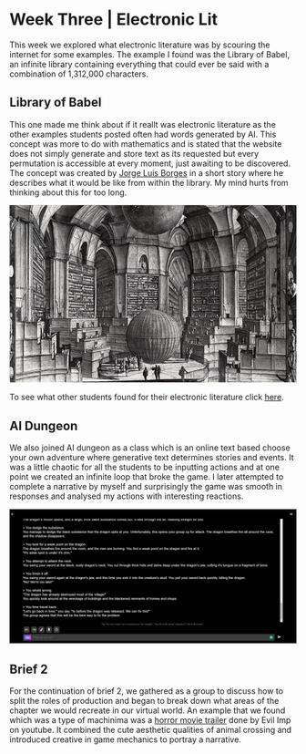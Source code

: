 # Week Three | Electronic Lit

This week we explored what electronic literature was by scouring the internet for some examples.
The example I found was the Library of Babel, an infinite library containing everything that could ever be said with a combination of 1,312,000 characters.  

## Library of Babel
This one made me think about if it reallt was electronic literature as the other examples students posted often had words generated by AI. This concept was more to do with mathematics and is stated that the website does not simply generate and store text as its requested but every permutation is accessible at every moment, just awaiting to be discovered. The concept was created by [Jorge Luis Borges](https://en.wikipedia.org/wiki/Jorge_Luis_Borges) in a short story where he describes what it would be like from within the library. My mind hurts from thinking about this for too long. 

![](Red-Book.jpg)

To see what other students found for their electronic literature click [here](https://docs.google.com/presentation/d/1N2hAFp6si7UsVuPj1oMQ21_HHF858NbXZna0YQxOQio/edit#slide=id.p).

## AI Dungeon
We also joined AI dungeon as a class which is an online text based choose your own adventure where generative text determines stories and events.  It was a little chaotic for all the students to be inputting actions and at one point we created an infinite loop that broke the game. I later attempted to complete a narrative by myself and surprisingly the game was smooth in responses and analysed my actions with interesting reactions. 

![](aidung.PNG)

## Brief 2
For the continuation of brief 2, we gathered as a group to discuss how to split the roles of production and began to break down what areas of the chapter we would recreate in our virtual world. An example that we found which was a type of machinima was a [horror movie trailer](https://www.youtube.com/watch?v=bVx3Xp9OVE8) done by Evil Imp on youtube. It combined the cute aesthetic qualities of animal crossing and introduced creative in game mechanics to portray a narrative.  
